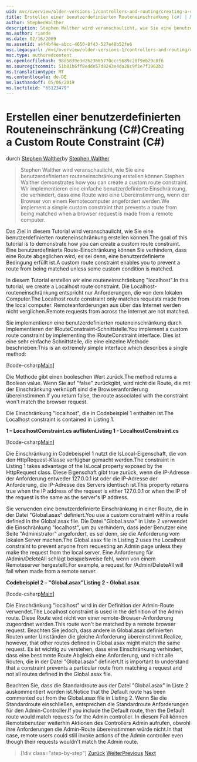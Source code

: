 ```yaml
---
uid: mvc/overview/older-versions-1/controllers-and-routing/creating-a-custom-route-constraint-cs
title: Erstellen einer benutzerdefinierten Routeneinschränkung (c#) | Microsoft-Dokumentation
author: StephenWalther
description: Stephen Walther wird veranschaulicht, wie Sie eine benutzerdefinierten routeneinschränkung erstellen können. Implementieren wir ein einfaches benutzerdefiniertes Einschränkung, die verhindert, dass eine Route wird abgeglichen, w...
ms.author: riande
ms.date: 02/16/2009
ms.assetid: a4f4bf4e-abcc-4650-8f43-527e48b52fe6
msc.legacyurl: /mvc/overview/older-versions-1/controllers-and-routing/creating-a-custom-route-constraint-cs
msc.type: authoredcontent
ms.openlocfilehash: 98d5839e3d2623665770ccc5689c28f9eb29c8f6
ms.sourcegitcommit: 51b01b6ff8edde57d8243e4da28c9f1e7f1962b2
ms.translationtype: MT
ms.contentlocale: de-DE
ms.lasthandoff: 05/06/2019
ms.locfileid: "65123479"
---
```

# <a name="creating-a-custom-route-constraint-c"></a><span data-ttu-id="b93a9-104">Erstellen einer benutzerdefinierten Routeneinschränkung (C#)</span><span class="sxs-lookup"><span data-stu-id="b93a9-104">Creating a Custom Route Constraint (C#)</span></span>

<span data-ttu-id="b93a9-105">durch [Stephen Walther](https://github.com/StephenWalther)</span><span class="sxs-lookup"><span data-stu-id="b93a9-105">by [Stephen Walther](https://github.com/StephenWalther)</span></span>

> <span data-ttu-id="b93a9-106">Stephen Walther wird veranschaulicht, wie Sie eine benutzerdefinierten routeneinschränkung erstellen können.</span><span class="sxs-lookup"><span data-stu-id="b93a9-106">Stephen Walther demonstrates how you can create a custom route constraint.</span></span> <span data-ttu-id="b93a9-107">Wir implementieren eine einfache benutzerdefinierte Einschränkung, die verhindert, dass eine Route wird eine Übereinstimmung, wenn der Browser von einem Remotecomputer angefordert werden.</span><span class="sxs-lookup"><span data-stu-id="b93a9-107">We implement a simple custom constraint that prevents a route from being matched when a browser request is made from a remote computer.</span></span>

<span data-ttu-id="b93a9-108">Das Ziel in diesem Tutorial wird veranschaulicht, wie Sie eine benutzerdefinierten routeneinschränkung erstellen können.</span><span class="sxs-lookup"><span data-stu-id="b93a9-108">The goal of this tutorial is to demonstrate how you can create a custom route constraint.</span></span> <span data-ttu-id="b93a9-109">Eine benutzerdefinierte Route-Einschränkung können Sie verhindern, dass eine Route abgeglichen wird, es sei denn, eine benutzerdefinierte Bedingung erfüllt ist.</span><span class="sxs-lookup"><span data-stu-id="b93a9-109">A custom route constraint enables you to prevent a route from being matched unless some custom condition is matched.</span></span>

<span data-ttu-id="b93a9-110">In diesem Tutorial erstellen wir eine routeneinschränkung "localhost".</span><span class="sxs-lookup"><span data-stu-id="b93a9-110">In this tutorial, we create a Localhost route constraint.</span></span> <span data-ttu-id="b93a9-111">Die Localhost-routeneinschränkung entspricht nur Anforderungen, die von dem lokalen Computer.</span><span class="sxs-lookup"><span data-stu-id="b93a9-111">The Localhost route constraint only matches requests made from the local computer.</span></span> <span data-ttu-id="b93a9-112">Remoteanforderungen aus über das Internet werden nicht verglichen.</span><span class="sxs-lookup"><span data-stu-id="b93a9-112">Remote requests from across the Internet are not matched.</span></span>

<span data-ttu-id="b93a9-113">Sie implementieren eine benutzerdefinierten routeneinschränkung durch Implementieren der IRouteConstraint-Schnittstelle.</span><span class="sxs-lookup"><span data-stu-id="b93a9-113">You implement a custom route constraint by implementing the IRouteConstraint interface.</span></span> <span data-ttu-id="b93a9-114">Dies ist eine sehr einfache Schnittstelle, die eine einzelne Methode beschrieben:</span><span class="sxs-lookup"><span data-stu-id="b93a9-114">This is an extremely simple interface which describes a single method:</span></span>

[!code-csharp[Main](creating-a-custom-route-constraint-cs/samples/sample1.cs)]

<span data-ttu-id="b93a9-115">Die Methode gibt einen booleschen Wert zurück.</span><span class="sxs-lookup"><span data-stu-id="b93a9-115">The method returns a Boolean value.</span></span> <span data-ttu-id="b93a9-116">Wenn Sie auf "false" zurückgibt, wird nicht die Route, die mit der Einschränkung verknüpft sind die Browseranforderung übereinstimmen.</span><span class="sxs-lookup"><span data-stu-id="b93a9-116">If you return false, the route associated with the constraint won't match the browser request.</span></span>

<span data-ttu-id="b93a9-117">Die Einschränkung "localhost", die in Codebeispiel 1 enthalten ist.</span><span class="sxs-lookup"><span data-stu-id="b93a9-117">The Localhost constraint is contained in Listing 1.</span></span>

<span data-ttu-id="b93a9-118">**1 – LocalhostConstraint.cs auflisten**</span><span class="sxs-lookup"><span data-stu-id="b93a9-118">**Listing 1 - LocalhostConstraint.cs**</span></span>

[!code-csharp[Main](creating-a-custom-route-constraint-cs/samples/sample2.cs)]

<span data-ttu-id="b93a9-119">Die Einschränkung in Codebeispiel 1 nutzt die IsLocal-Eigenschaft, die von den HttpRequest-Klasse verfügbar gemacht werden.</span><span class="sxs-lookup"><span data-stu-id="b93a9-119">The constraint in Listing 1 takes advantage of the IsLocal property exposed by the HttpRequest class.</span></span> <span data-ttu-id="b93a9-120">Diese Eigenschaft gibt true zurück, wenn die IP-Adresse der Anforderung entweder 127.0.0.1 ist oder die IP-Adresse der Anforderung, die IP-Adresse des Servers identisch ist.</span><span class="sxs-lookup"><span data-stu-id="b93a9-120">This property returns true when the IP address of the request is either 127.0.0.1 or when the IP of the request is the same as the server's IP address.</span></span>

<span data-ttu-id="b93a9-121">Sie verwenden eine benutzerdefinierte Einschränkung in einer Route, die in der Datei "Global.asax" definiert.</span><span class="sxs-lookup"><span data-stu-id="b93a9-121">You use a custom constraint within a route defined in the Global.asax file.</span></span> <span data-ttu-id="b93a9-122">Die Datei "Global.asax" in Liste 2 verwendet die Einschränkung "localhost", um zu verhindern, dass jeder Benutzer eine Seite "Administrator" angefordert, es sei denn, sie die Anforderung vom lokalen Server machen.</span><span class="sxs-lookup"><span data-stu-id="b93a9-122">The Global.asax file in Listing 2 uses the Localhost constraint to prevent anyone from requesting an Admin page unless they make the request from the local server.</span></span> <span data-ttu-id="b93a9-123">Eine Anforderung für /Admin/DeleteAll schlägt beispielsweise fehl, wenn von einem Remoteserver hergestellt.</span><span class="sxs-lookup"><span data-stu-id="b93a9-123">For example, a request for /Admin/DeleteAll will fail when made from a remote server.</span></span>

<span data-ttu-id="b93a9-124">**Codebeispiel 2 – "Global.asax"**</span><span class="sxs-lookup"><span data-stu-id="b93a9-124">**Listing 2 - Global.asax**</span></span>

[!code-csharp[Main](creating-a-custom-route-constraint-cs/samples/sample3.cs)]

<span data-ttu-id="b93a9-125">Die Einschränkung "localhost" wird in der Definition der Admin-Route verwendet.</span><span class="sxs-lookup"><span data-stu-id="b93a9-125">The Localhost constraint is used in the definition of the Admin route.</span></span> <span data-ttu-id="b93a9-126">Diese Route wird nicht von einer remote-Browser-Anforderung zugeordnet werden.</span><span class="sxs-lookup"><span data-stu-id="b93a9-126">This route won't be matched by a remote browser request.</span></span> <span data-ttu-id="b93a9-127">Beachten Sie jedoch, dass andere in Global.asax definierten Routen unter Umständen die gleiche Anforderung übereinstimmt.</span><span class="sxs-lookup"><span data-stu-id="b93a9-127">Realize, however, that other routes defined in Global.asax might match the same request.</span></span> <span data-ttu-id="b93a9-128">Es ist wichtig zu verstehen, dass eine Einschränkung verhindert, dass eine bestimmte Route Abgleich eine Anforderung, und nicht alle Routen, die in der Datei "Global.asax" definiert.</span><span class="sxs-lookup"><span data-stu-id="b93a9-128">It is important to understand that a constraint prevents a particular route from matching a request and not all routes defined in the Global.asax file.</span></span>

<span data-ttu-id="b93a9-129">Beachten Sie, dass die Standardroute aus der Datei "Global.asax" in Liste 2 auskommentiert worden ist.</span><span class="sxs-lookup"><span data-stu-id="b93a9-129">Notice that the Default route has been commented out from the Global.asax file in Listing 2.</span></span> <span data-ttu-id="b93a9-130">Wenn Sie die Standardroute einschließen, entsprechen die Standardroute Anforderungen für den Admin-Controller.</span><span class="sxs-lookup"><span data-stu-id="b93a9-130">If you include the Default route, then the Default route would match requests for the Admin controller.</span></span> <span data-ttu-id="b93a9-131">In diesem Fall können Remotebenutzer weiterhin Aktionen des Controllers Admin aufrufen, obwohl ihre Anforderungen die Admin-Route übereinstimmen würde nicht.</span><span class="sxs-lookup"><span data-stu-id="b93a9-131">In that case, remote users could still invoke actions of the Admin controller even though their requests wouldn't match the Admin route.</span></span>

> [!div class="step-by-step"]
> <span data-ttu-id="b93a9-132">[Zurück](creating-a-route-constraint-cs.md)
> [Weiter](asp-net-mvc-controller-overview-vb.md)</span><span class="sxs-lookup"><span data-stu-id="b93a9-132">[Previous](creating-a-route-constraint-cs.md)
[Next](asp-net-mvc-controller-overview-vb.md)</span></span>
